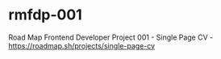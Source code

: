 # rmfdp-001
Road Map Frontend Developer Project 001 - Single Page CV - https://roadmap.sh/projects/single-page-cv
